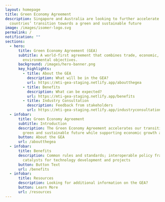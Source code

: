 ```yaml
---
layout: homepage
title: Green Economy Agreement
description: Singapore and Australia are looking to further accelerate both
  countries’ transition towards a green and sustainable future
image: /images/isomer-logo.svg
permalink: /
notification: ""
sections:
  - hero:
      title: Green Economy Agreement (GEA)
      subtitle: A world-first agreement that combines trade, economic, and
        environmental objectives.
      background: /images/hero-banner.png
      key_highlights:
        - title: About the GEA
          description: What will be in the GEA?
          url: https://mti-gea-staging.netlify.app/aboutthegea
        - title: Benefits
          description: What can be expected?
          url: https://mti-gea-staging.netlify.app/benefits
        - title: Industry Consultation
          description: Feedback from stakeholders
          url: https://mti-gea-staging.netlify.app/industryconsultation
  - infobar:
      title: Green Economy Agreement
      subtitle: Introduction
      description: The Green Economy Agreement accelerates our transition towards a
        green and sustainable future while supporting economic growth and jobs.
      button: About the GEA
      url: /aboutthegea
  - infobar:
      title: Benefits
      description: Common rules and standards; interoperable policy frameworks;
        catalysts for technology development and projects
      button: Button Text
      url: /benefits
  - infobar:
      title: Resources
      description: Looking for additional information on the GEA?
      button: Learn More
      url: /resources
---
```

